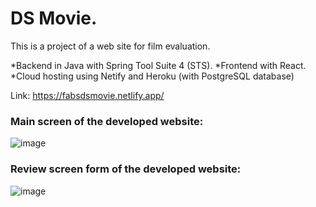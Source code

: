 # DS Movie. 



This is a project of a web site for film evaluation.

*Backend in Java with Spring Tool Suite 4 (STS).
*Frontend with React.
*Cloud hosting using Netify and Heroku (with PostgreSQL database)

Link: https://fabsdsmovie.netlify.app/

### Main screen of the developed website:

![image](https://user-images.githubusercontent.com/96549725/158485758-4a9d27e5-66b7-4632-a5f1-d89faece54a2.png)


### Review screen form of the developed website:

![image](https://user-images.githubusercontent.com/96549725/158485961-30e2a6e1-558b-4706-b57d-ab5d32ff82f9.png)
